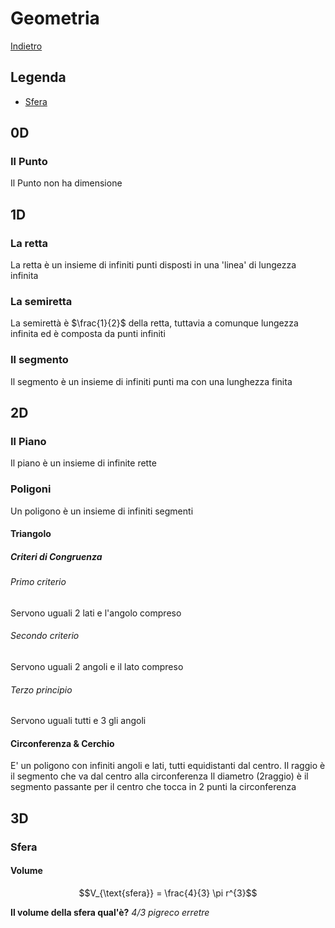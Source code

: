 # Geometria

[Indietro](./../matematica.md)

## Legenda

- [Sfera](#sfera)

## 0D
### Il Punto
Il Punto non ha dimensione
## 1D
### La retta
La retta è un insieme di infiniti punti disposti in una 'linea' di lungezza infinita
### La semiretta
La semirettà è $\frac{1}{2}$ della retta, tuttavia a comunque lungezza infinita ed è composta da punti infiniti
### Il segmento
Il segmento è un insieme di infiniti punti ma con una lunghezza finita
## 2D
### Il Piano
Il piano è un insieme di infinite rette
### Poligoni
Un poligono è un insieme di infiniti segmenti
#### Triangolo
##### Criteri di Congruenza
###### Primo criterio
Servono uguali 2 lati e l'angolo compreso

###### Secondo criterio
Servono uguali 2 angoli e il lato compreso

###### Terzo principio
Servono uguali tutti e 3 gli angoli

#### Circonferenza & Cerchio
E' un poligono con infiniti angoli e lati, tutti equidistanti dal centro.
Il raggio è il segmento che va dal centro alla circonferenza
Il diametro (2raggio) è il segmento passante per il centro che tocca in 2 punti la circonferenza

## 3D
### Sfera
#### Volume

$$V_{\text{sfera}} = \frac{4}{3} \pi r^{3}$$

**Il volume della sfera qual'è?** *4/3 pigreco erretre*
